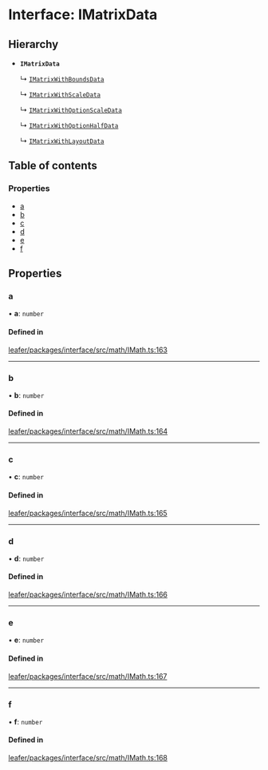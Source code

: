 # Interface: IMatrixData

## Hierarchy

- **`IMatrixData`**

  ↳ [`IMatrixWithBoundsData`](IMatrixWithBoundsData.md)

  ↳ [`IMatrixWithScaleData`](IMatrixWithScaleData.md)

  ↳ [`IMatrixWithOptionScaleData`](IMatrixWithOptionScaleData.md)

  ↳ [`IMatrixWithOptionHalfData`](IMatrixWithOptionHalfData.md)

  ↳ [`IMatrixWithLayoutData`](IMatrixWithLayoutData.md)

## Table of contents

### Properties

- [a](IMatrixData.md#a)
- [b](IMatrixData.md#b)
- [c](IMatrixData.md#c)
- [d](IMatrixData.md#d)
- [e](IMatrixData.md#e)
- [f](IMatrixData.md#f)

## Properties

### a

• **a**: `number`

#### Defined in

[leafer/packages/interface/src/math/IMath.ts:163](https://github.com/leaferjs/leafer/blob/4821e21/packages/interface/src/math/IMath.ts#L163)

___

### b

• **b**: `number`

#### Defined in

[leafer/packages/interface/src/math/IMath.ts:164](https://github.com/leaferjs/leafer/blob/4821e21/packages/interface/src/math/IMath.ts#L164)

___

### c

• **c**: `number`

#### Defined in

[leafer/packages/interface/src/math/IMath.ts:165](https://github.com/leaferjs/leafer/blob/4821e21/packages/interface/src/math/IMath.ts#L165)

___

### d

• **d**: `number`

#### Defined in

[leafer/packages/interface/src/math/IMath.ts:166](https://github.com/leaferjs/leafer/blob/4821e21/packages/interface/src/math/IMath.ts#L166)

___

### e

• **e**: `number`

#### Defined in

[leafer/packages/interface/src/math/IMath.ts:167](https://github.com/leaferjs/leafer/blob/4821e21/packages/interface/src/math/IMath.ts#L167)

___

### f

• **f**: `number`

#### Defined in

[leafer/packages/interface/src/math/IMath.ts:168](https://github.com/leaferjs/leafer/blob/4821e21/packages/interface/src/math/IMath.ts#L168)

